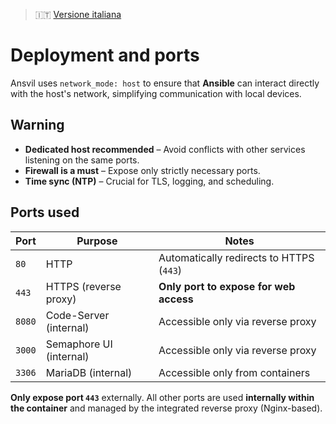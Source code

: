 > 🇮🇹 [Versione italiana](../it/deployment.md)

# Deployment and ports

Ansvil uses `network_mode: host` to ensure that **Ansible** can interact directly with the host's network, simplifying communication with local devices.

## Warning

- **Dedicated host recommended** – Avoid conflicts with other services listening on the same ports.
- **Firewall is a must** – Expose only strictly necessary ports.
- **Time sync (NTP)** – Crucial for TLS, logging, and scheduling.

## Ports used

| Port  | Purpose                     | Notes |
|-------|-----------------------------|----------------------------------------------|
| `80`  | HTTP                        | Automatically redirects to HTTPS (`443`)      |
| `443` | HTTPS (reverse proxy)       | **Only port to expose for web access**        |
| `8080`| Code-Server (internal)      | Accessible only via reverse proxy            |
| `3000`| Semaphore UI (internal)     | Accessible only via reverse proxy            |
| `3306`| MariaDB (internal)          | Accessible only from containers              |

**Only expose port `443`** externally.
All other ports are used **internally within the container** and managed by the integrated reverse proxy (Nginx-based).
